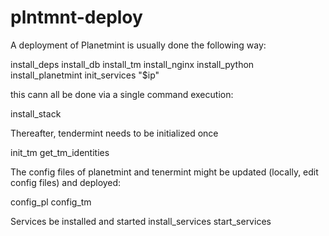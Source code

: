 # plntmnt-deploy
A deployment of Planetmint is usually done the following way:

install_deps
install_db
install_tm
install_nginx
install_python
install_planetmint
init_services "$ip"

this cann all be done via a single command execution:

install_stack

Thereafter, tendermint needs to be initialized once

init_tm
get_tm_identities


The config files of planetmint and tenermint might be updated (locally, edit config files) and deployed:

config_pl 
config_tm 

Services be installed and started
install_services
start_services




